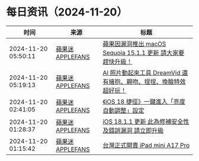 ﻿# 每日资讯（2024-11-20）

|时间|来源|标题|
|---|---|---|
|2024-11-20 05:50:11|[蘋果迷 APPLEFANS](https://applefans.today/feed/)|[蘋果因漏洞推出 macOS Sequoia 15.1.1 更新 請大家要趕快升級！](https://applefans.today/macos-sequoia-15-1-1/)|
|2024-11-20 05:19:13|[蘋果迷 APPLEFANS](https://applefans.today/feed/)|[AI 照片動起來工具 DreamVid 還有擁抱、親吻、捏捏、換臉特效超好玩！](https://applefans.today/2024-11-dreamvid-ai-animate-picture/)|
|2024-11-20 02:41:05|[蘋果迷 APPLEFANS](https://applefans.today/feed/)|[《iOS 18 捷徑》一鍵進入「亮度自動調整」設定](https://applefans.today/2024-11-ios-18-shortcuts-display-auto-brightness/)|
|2024-11-20 01:28:37|[蘋果迷 APPLEFANS](https://applefans.today/feed/)|[iOS 18.1.1 更新 此為修補安全性及錯誤漏洞 請立即升級](https://applefans.today/ios-18-1-1/)|
|2024-11-20 01:15:42|[蘋果迷 APPLEFANS](https://applefans.today/feed/)|[台灣正式開賣 iPad mini A17 Pro](https://applefans.today/2024-12-tw-launch-ipad-mini-a17-pro/)|
